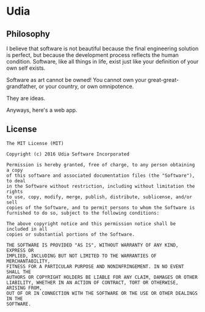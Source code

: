 # Udia

## Philosophy

I believe that software is not beautiful because the final engineering solution is perfect, but because the development
process reflects the human condition. Software, like all things in life, exist just like your definition of your
own self exists.

Software as art cannot be owned! You cannot own your great-great-grandfather, or your country, or own omnipotence.

They are ideas.

Anyways, here's a web app.

## License

```text
The MIT License (MIT)

Copyright (c) 2016 Udia Software Incorporated

Permission is hereby granted, free of charge, to any person obtaining a copy
of this software and associated documentation files (the "Software"), to deal
in the Software without restriction, including without limitation the rights
to use, copy, modify, merge, publish, distribute, sublicense, and/or sell
copies of the Software, and to permit persons to whom the Software is
furnished to do so, subject to the following conditions:

The above copyright notice and this permission notice shall be included in all
copies or substantial portions of the Software.

THE SOFTWARE IS PROVIDED "AS IS", WITHOUT WARRANTY OF ANY KIND, EXPRESS OR
IMPLIED, INCLUDING BUT NOT LIMITED TO THE WARRANTIES OF MERCHANTABILITY,
FITNESS FOR A PARTICULAR PURPOSE AND NONINFRINGEMENT. IN NO EVENT SHALL THE
AUTHORS OR COPYRIGHT HOLDERS BE LIABLE FOR ANY CLAIM, DAMAGES OR OTHER
LIABILITY, WHETHER IN AN ACTION OF CONTRACT, TORT OR OTHERWISE, ARISING FROM,
OUT OF OR IN CONNECTION WITH THE SOFTWARE OR THE USE OR OTHER DEALINGS IN THE
SOFTWARE.
```